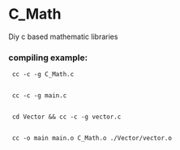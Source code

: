# C_Math
Diy c based mathematic libraries

### compiling example:  
     cc -c -g C_Math.c  

    
     cc -c -g main.c  

    
     cd Vector && cc -c -g vector.c  

    
     cc -o main main.o C_Math.o ./Vector/vector.o

